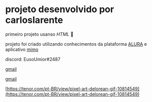 # projeto desenvolvido por carloslarente

primeiro projeto usanso *HTML* 🎊

projeto foi criado utilizando conhecimentos da plataforma [ALURA](https://www.alura.com.br)
e aplicativo [mimo](https://mimo.org)

discord: EusoUmior#2487

[gmail](salleslarentescarloseduardo@gmail.com)

[gmail](carlos.larentes@escola.pr.gov.br)


[https://tenor.com/pt-BR/view/pixel-art-delorean-gif-10814549](https://tenor.com/pt-BR/view/pixel-art-delorean-gif-10814549)
